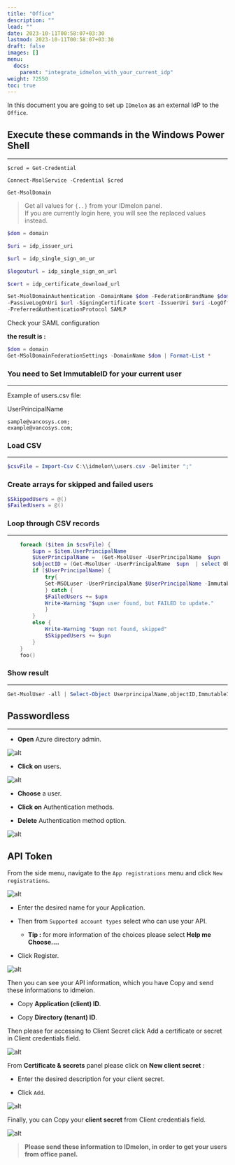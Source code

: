 ```yaml
---
title: "Office"
description: ""
lead: ""
date: 2023-10-11T00:58:07+03:30
lastmod: 2023-10-11T00:58:07+03:30
draft: false
images: []
menu:
  docs:
    parent: "integrate_idmelon_with_your_current_idp"
weight: 72550
toc: true
---
```


In this document you are going to set up `IDmelon` as an external IdP to the `Office`.  

## Execute these commands in the Windows Power Shell  

---

`$cred = Get-Credential`  

`Connect-MsolService -Credential $cred`  

`Get-MsolDomain`  

> Get all values for `{..}` from your IDmelon panel.  
> If you are currently login here, you will see the replaced values instead.  

```powershell
$dom = domain

$uri = idp_issuer_uri

$url = idp_single_sign_on_ur

$logouturl = idp_single_sign_on_url

$cert = idp_certificate_download_url
```

```powershell
Set-MsolDomainAuthentication -DomainName $dom -FederationBrandName $dom -Authentication Federated
-PassiveLogOnUri $url -SigningCertificate $cert -IssuerUri $uri -LogOffUri $logouturl
-PreferredAuthenticationProtocol SAMLP
```

Check your SAML configuration  

**the result is :**  

```powershell
$dom = domain
Get-MSolDomainFederationSettings -DomainName $dom | Format-List *
```

### You need to Set ImmutableID for your current user  

---

Example of users.csv file:  

UserPrincipalName  

```csv
sample@vancosys.com;
example@vancosys.com;
```

### Load CSV  

---

```powershell
$csvFile = Import-Csv C:\\idmelon\\users.csv -Delimiter ";"
```

### Create arrays for skipped and failed users  

```powershell
$SkippedUsers = @()
$FailedUsers = @()
```

### Loop through CSV records  

---

```powershell
    foreach ($item in $csvFile) {
        $upn = $item.UserPrincipalName
        $UserPrincipalName =  (Get-MsolUser -UserPrincipalName  $upn  | select UserPrincipalName).UserPrincipalName
        $objectID = (Get-MsolUser -UserPrincipalName  $upn  | select ObjectId).ObjectId.Guid
        if ($UserPrincipalName) {
            try{
            Set-MSOLuser -UserPrincipalName $UserPrincipalName -ImmutableID $objectID
            } catch {
            $FailedUsers += $upn
            Write-Warning "$upn user found, but FAILED to update."
            }
        }
        else {
            Write-Warning "$upn not found, skipped"
            $SkippedUsers += $upn
        }
    }
    foo()
```

### Show result  

---

```powershell
Get-MsolUser -all | Select-Object UserprincipalName,objectID,ImmutableID
```

## Passwordless  

---

- **Open** Azure directory admin.  

![alt](/images/vendor/sso/office_passless.png)  

- **Click on** users.  

![alt](/images/vendor/sso/office_passless1.png)  

- **Choose** a user.  

- **Click on** Authentication methods.  

- **Delete** Authentication method option.  

![alt](/images/vendor/sso/office_passless2.png)  

## API Token  

From the side menu, navigate to the `App registrations` menu and click `New registrations`.  

![alt](/images/vendor/sso/office_token_01.png)  

- Enter the desired name for your Application.  

- Then from `Supported account types` select who can use your API.  

  - **Tip :** for more information of the choices please select **Help me Choose....**  

- Click Register.  

![alt](/images/vendor/sso/office_token_02.png)  

Then you can see your API information, which you have Copy and send these informations to idmelon.  

- Copy **Application (client) ID**.  

- Copy **Directory (tenant) ID**.  

Then please for accessing to Client Secret click Add a certificate or secret in Client credentials field.  

![alt](/images/vendor/sso/office_token_03.png)  

From **Certificate & secrets** panel please click on **New client secret** :  

- Enter the desired description for your client secret.  

- Click `Add`.  

![alt](/images/vendor/sso/office_token_04.png)  

Finally, you can Copy your **client secret** from Client credentials field.  

![alt](/images/vendor/sso/office_token_05.png)  

> **Please send these information to IDmelon, in order to get your users from office panel.**  
